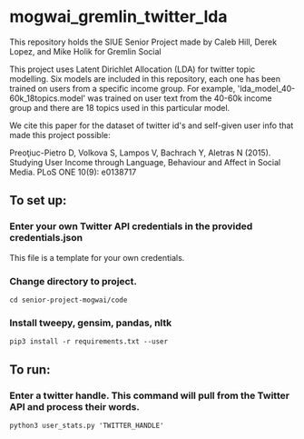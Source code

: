 # mogwai_gremlin_twitter_lda
This repository holds the SIUE Senior Project made by Caleb Hill, Derek Lopez, and Mike Holik for Gremlin Social

This project uses Latent Dirichlet Allocation (LDA) for twitter topic modelling. Six models are included in this repository, each one has been trained on users from a specific income group. For example, 'lda_model_40-60k_18topics.model' was trained on user text from the 40-60k income group and there are 18 topics used in this particular model. 

We cite this paper for the dataset of twitter id's and self-given user info that made this project possible:

Preoţiuc-Pietro D, Volkova S, Lampos V, Bachrach Y, Aletras N (2015). Studying User Income through Language, Behaviour and Affect in Social Media. PLoS ONE 10(9): e0138717


## To set up: 

### Enter your own Twitter API credentials in the provided credentials.json
This file is a template for your own credentials.

### Change directory to project.
```
cd senior-project-mogwai/code
```
### Install tweepy, gensim, pandas, nltk
```
pip3 install -r requirements.txt --user
```

##  To run: 
### Enter a twitter handle. This command will pull from the Twitter API and process their words. 
```
python3 user_stats.py 'TWITTER_HANDLE'
```


